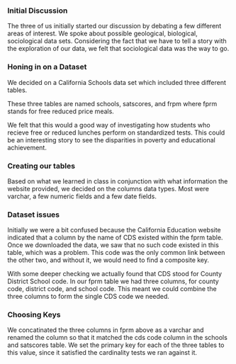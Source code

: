 ### Initial Discussion

The three of us initially started our discussion by debating a few different areas of interest. We spoke about possible geological, biological, sociological data sets. Considering the fact that we have to tell a story with the exploration of our data, we felt that sociological data was the way to go.

### Honing in on a Dataset

We decided on a California Schools data set which included three different tables.

These three tables are named schools, satscores, and frpm where fprm stands for free reduced price meals.

We felt that this would a good way of investigating how students who recieve free or reduced lunches perform on standardized tests. This could be an interesting story to see the disparities in poverty and educational achievement.


### Creating our tables

Based on what we learned in class in conjunction with what information the website provided, we decided on the columns data types. Most were varchar, a few numeric fields and a few date fields.


### Dataset issues

Initially we were a bit confused because the California Education website indicated that a column by the name of CDS existed within the fprm table. Once we downloaded the data, we saw that no such code existed in this table, which was a problem. This code was the only common link between the other two, and without it, we would need to find a composite key.

With some deeper checking we actually found that CDS stood for County District School code. In our fprm table we had three columns, for county code, district code, and school code. This meant we could combine the three columns to form the single CDS code we needed.

### Choosing Keys

We concatinated the three columns in fprm above as a varchar and renamed the column so that it matched the cds code column in the schools and satscores table. We set the primary key for each of the three tables to this value, since it satisfied the cardinality tests we ran against it.




